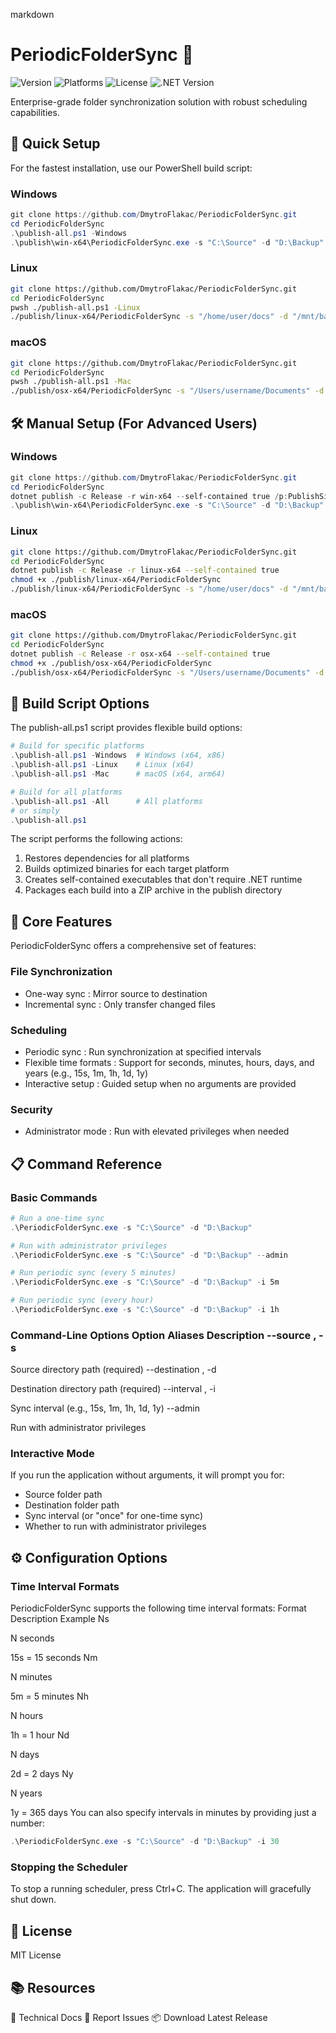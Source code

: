 markdown
# PeriodicFolderSync 🔄

![Version](https://img.shields.io/badge/version-2.2.1-blue)
![Platforms](https://img.shields.io/badge/platform-Windows%20%7C%20Linux%20%7C%20macOS-lightgrey)
![License](https://img.shields.io/badge/license-MIT-green)
![.NET Version](https://img.shields.io/badge/.NET-8.0-blueviolet)

Enterprise-grade folder synchronization solution with robust scheduling capabilities.

## 🚀 Quick Setup  

For the fastest installation, use our PowerShell build script:

### Windows
```powershell
git clone https://github.com/DmytroFlakac/PeriodicFolderSync.git
cd PeriodicFolderSync
.\publish-all.ps1 -Windows
.\publish\win-x64\PeriodicFolderSync.exe -s "C:\Source" -d "D:\Backup"
 ```

### Linux
```bash
git clone https://github.com/DmytroFlakac/PeriodicFolderSync.git
cd PeriodicFolderSync
pwsh ./publish-all.ps1 -Linux
./publish/linux-x64/PeriodicFolderSync -s "/home/user/docs" -d "/mnt/backup"
 ```

### macOS
```bash
git clone https://github.com/DmytroFlakac/PeriodicFolderSync.git
cd PeriodicFolderSync
pwsh ./publish-all.ps1 -Mac
./publish/osx-x64/PeriodicFolderSync -s "/Users/username/Documents" -d "/Volumes/Backup"
```

## 🛠️ Manual Setup (For Advanced Users)
### Windows
```powershell
git clone https://github.com/DmytroFlakac/PeriodicFolderSync.git
cd PeriodicFolderSync
dotnet publish -c Release -r win-x64 --self-contained true /p:PublishSingleFile=true
.\publish\win-x64\PeriodicFolderSync.exe -s "C:\Source" -d "D:\Backup"
 ```

### Linux
```bash
git clone https://github.com/DmytroFlakac/PeriodicFolderSync.git
cd PeriodicFolderSync
dotnet publish -c Release -r linux-x64 --self-contained true
chmod +x ./publish/linux-x64/PeriodicFolderSync
./publish/linux-x64/PeriodicFolderSync -s "/home/user/docs" -d "/mnt/backup"
 ```

### macOS
```bash
git clone https://github.com/DmytroFlakac/PeriodicFolderSync.git
cd PeriodicFolderSync
dotnet publish -c Release -r osx-x64 --self-contained true
chmod +x ./publish/osx-x64/PeriodicFolderSync
./publish/osx-x64/PeriodicFolderSync -s "/Users/username/Documents" -d "/Volumes/Backup"
 ```

## 🔧 Build Script Options
The publish-all.ps1 script provides flexible build options:

```powershell
# Build for specific platforms
.\publish-all.ps1 -Windows  # Windows (x64, x86)
.\publish-all.ps1 -Linux    # Linux (x64)
.\publish-all.ps1 -Mac      # macOS (x64, arm64)

# Build for all platforms
.\publish-all.ps1 -All      # All platforms
# or simply
.\publish-all.ps1
 ```

The script performs the following actions:

1. Restores dependencies for all platforms
2. Builds optimized binaries for each target platform
3. Creates self-contained executables that don't require .NET runtime
4. Packages each build into a ZIP archive in the publish directory
## 🌟 Core Features
PeriodicFolderSync offers a comprehensive set of features:

### File Synchronization
- One-way sync : Mirror source to destination
- Incremental sync : Only transfer changed files
### Scheduling
- Periodic sync : Run synchronization at specified intervals
- Flexible time formats : Support for seconds, minutes, hours, days, and years (e.g., 15s, 1m, 1h, 1d, 1y)
- Interactive setup : Guided setup when no arguments are provided
### Security
- Administrator mode : Run with elevated privileges when needed
## 📋 Command Reference
### Basic Commands
```powershell
# Run a one-time sync
.\PeriodicFolderSync.exe -s "C:\Source" -d "D:\Backup"

# Run with administrator privileges
.\PeriodicFolderSync.exe -s "C:\Source" -d "D:\Backup" --admin

# Run periodic sync (every 5 minutes)
.\PeriodicFolderSync.exe -s "C:\Source" -d "D:\Backup" -i 5m

# Run periodic sync (every hour)
.\PeriodicFolderSync.exe -s "C:\Source" -d "D:\Backup" -i 1h
 ```

### Command-Line Options Option Aliases Description --source , -s

Source directory path (required) --destination , -d

Destination directory path (required) --interval , -i

Sync interval (e.g., 15s, 1m, 1h, 1d, 1y) --admin

Run with administrator privileges
### Interactive Mode
If you run the application without arguments, it will prompt you for:

- Source folder path
- Destination folder path
- Sync interval (or "once" for one-time sync)
- Whether to run with administrator privileges
## ⚙️ Configuration Options
### Time Interval Formats
PeriodicFolderSync supports the following time interval formats:
 Format Description Example Ns

N seconds

15s = 15 seconds Nm

N minutes

5m = 5 minutes Nh

N hours

1h = 1 hour Nd

N days

2d = 2 days Ny

N years

1y = 365 days
You can also specify intervals in minutes by providing just a number:

```powershell
.\PeriodicFolderSync.exe -s "C:\Source" -d "D:\Backup" -i 30
 ```

### Stopping the Scheduler
To stop a running scheduler, press Ctrl+C. The application will gracefully shut down.

## 📄 License
MIT License

## 📚 Resources
📖 Technical Docs 🐞 Report Issues 📦 Download Latest Release

